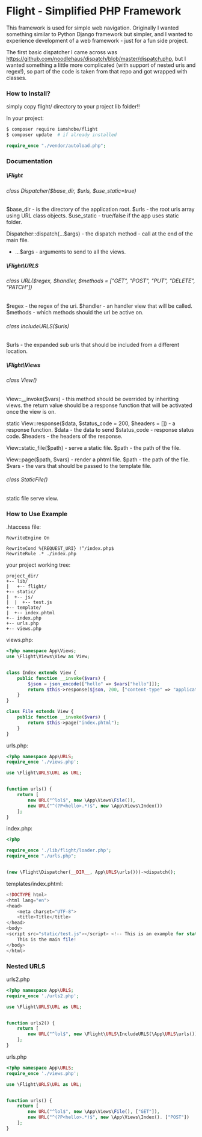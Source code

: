 # Flight - Simplified PHP Framework
This framework is used for simple web navigation.
Originally I wanted something similar to Python Django framework but simpler, 
and I wanted to experience development of a web framework - just for a fun side project.

The first basic dispatcher I came across was https://github.com/noodlehaus/dispatch/blob/master/dispatch.php,
but I wanted something a little more complicated (with support of nested uris and regex!),
so part of the code is taken from that repo and got wrapped with classes.  


### How to Install?
simply copy flight/ directory to your project lib folder!!

In your project:
```bash
$ composer require iamshobe/flight
$ composer update  # if already installed
```
```php
require_once "./vendor/autoload.php";
```
### Documentation 

##### \Flight
###### class Dispatcher($base_dir, $urls, $use_static=true)
$base_dir - is the directory of the application root.
$urls - the root urls array using URL class objects.
$use_static - true/false if the app uses static folder.

Dispatcher::dispatch(...$args) - the dispatch method - call at the end of the main file.
- ...$args - arguments to send to all the views.


##### \Flight\URLS
###### class URL($regex, $handler, $methods = ["GET", "POST", "PUT", "DELETE", "PATCH"])
$regex - the regex of the uri.
$handler - an handler view that will be called.
$methods - which methods should the url be active on.

###### class IncludeURLS($urls)

$urls - the expanded sub urls that should be included from a different location.

##### \Flight\Views
###### class View()
View::__invoke($vars) - this method should be overrided by inheriting views.
the return value should be a response function that will be activated once the view is on.

static View::response($data, $status_code = 200, $headers = []) - a response function.
$data - the data to send
$status_code - response status code.
$headers - the headers of the response.

View::static_file($path) - serve a static file.
$path - the path of the file.

View::page($path, $vars) - render a phtml file.
$path - the path of the file.
$vars - the vars that should be passed to the template file.

###### class StaticFile() 
static file serve view.


### How to Use Example
.htaccess file:
```apacheconfig
RewriteEngine On

RewriteCond %{REQUEST_URI} !^/index.php$
RewriteRule .* ./index.php
```

your project working tree:

```
project_dir/
+-- lib/
|   +-- flight/
+-- static/
|  +-- js/
|  |  +-- test.js
+-- template/
|  +-- index.phtml
+-- index.php
+-- urls.php
+-- views.php
```

views.php:
```php
<?php namespace App\Views;
use \Flight\Views\View as View;


class Index extends View {
    public function __invoke($vars) {
        $json = json_encode(["hello" => $vars["hello"]]);
        return $this->response($json, 200, ["content-type" => "application/json"]);
    }
}

class File extends View {
    public function __invoke($vars) {
        return $this->page("index.phtml");
    }
}
```

urls.php:
```php
<?php namespace App\URLS;
require_once './views.php';

use \Flight\URLS\URL as URL;


function urls() {
    return [
        new URL("^lol$", new \App\Views\File()),
        new URL("^(?P<hello>.*)$", new \App\Views\Index())
    ];
}
```

index.php:
```php
<?php

require_once './lib/flight/loader.php';
require_once "./urls.php";


(new \Flight\Dispatcher(__DIR__, App\URLS\urls()))->dispatch();
```

templates/index.phtml:
```php
<!DOCTYPE html>
<html lang="en">
<head>
    <meta charset="UTF-8">
    <title>Title</title>
</head>
<body>
<script src="static/test.js"></script> <!-- This is an example for static file import -->
    This is the main file!
</body>
</html>
```

### Nested URLS
urls2.php
```php
<?php namespace App\URLS;
require_once './urls2.php';

use \Flight\URLS\URL as URL;


function urls2() {
    return [
        new URL("^lol$", new \Flight\URLS\IncludeURLS(\App\URLS\urls()))
    ];
}
```
urls.php
```php
<?php namespace App\URLS;
require_once './views.php';

use \Flight\URLS\URL as URL;


function urls() {
    return [
        new URL("^lol$", new \App\Views\File(), ["GET"]),
        new URL("^(?P<hello>.*)$", new \App\Views\Index(). ["POST"])
    ];
}
```
